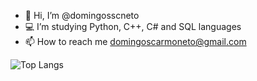 - 👋 Hi, I’m @domingosscneto
- 💻 I’m studying Python, C++, C# and SQL languages 
- 📫 How to reach me domingoscarmoneto@gmail.com

![Top Langs](https://github-readme-stats.vercel.app/api/top-langs/?username=domingosscneto&layout=compact&theme=dracula)
